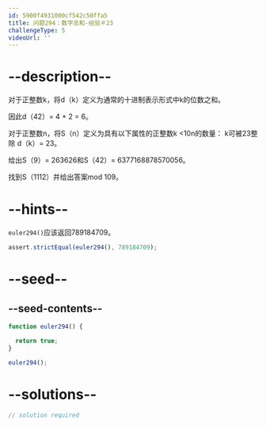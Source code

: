 ```yaml
---
id: 5900f4931000cf542c50ffa5
title: 问题294：数字总和-经验＃23
challengeType: 5
videoUrl: ''
---
```


# --description--

对于正整数k，将d（k）定义为通常的十进制表示形式中k的位数之和。

因此d（42）= 4 + 2 = 6。

对于正整数n，将S（n）定义为具有以下属性的正整数k &lt;10n的数量： k可被23整除 d（k）= 23。

给出S（9）= 263626和S（42）= 6377168878570056。

找到S（1112）并给出答案mod 109。

# --hints--

`euler294()`应该返回789184709。

```js
assert.strictEqual(euler294(), 789184709);
```

# --seed--

## --seed-contents--

```js
function euler294() {

  return true;
}

euler294();
```

# --solutions--

```js
// solution required
```
